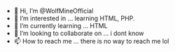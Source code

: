 - 👋 Hi, I’m @WolfMineOfficial
- 👀 I’m interested in ... learning HTML, PHP.
- 🌱 I’m currently learning ... HTML
- 💞️ I’m looking to collaborate on ... i dont know
- 📫 How to reach me ... there is no way to reach me lol

<!---
WolfMineOfficial/WolfMineOfficial is a ✨ special ✨ repository because its `README.md` (this file) appears on your GitHub profile.
You can click the Preview link to take a look at your changes.
--->
